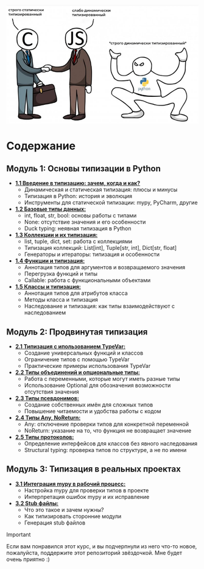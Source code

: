<img src="./ru-docs/assets/main.png"/>

# Содержание
## Модуль 1: Основы типизации в Python
* **[1.1 Введение в типизацию: зачем, когда и как?](./ru-docs/Введение_в_типизацию.md)**
    * Динамическая и статическая типизация: плюсы и минусы
    * Типизация в Python: история и эволюция
    * Инструменты для статической типизации: mypy, PyCharm, другие
* **[1.2 Базовые типы данных:](./ru-docs/Базовые_типы_данных.md)**
    * int, float, str, bool: основы работы с типами
    * None: отсутствие значения и его особенности
    * Duck typing: неявная типизация в Python
* **[1.3 Коллекции и их типизация:](./ru-docs/Коллекции_и_их_типизация.md)**
    * list, tuple, dict, set: работа с коллекциями
    * Типизация коллекций: List\[int\], Tuple\[str, int\], Dict\[str, float\]
    *  Генераторы и итераторы: типизация и особенности
* **[1.4 Функции и типизация:](./ru-docs/Функции_и_типизация.md)**
    * Аннотация типов для аргументов и возвращаемого значения
    * Перегрузка функций и типы
    * Callable: работа с функциональными объектами
* **[1.5 Классы и типизация:](./ru-docs/Классы_и_типизация.md)**
    * Аннотация типов для атрибутов класса
    * Методы класса и типизация
    * Наследование и типизация: как типы взаимодействуют с наследованием
 
## Модуль 2: Продвинутая типизация
* **[2.1 Типизация с ипользованием TypeVar:](./ru-docs/Типизация_с_использованием_TypeVar.md)**
    * Создание универсальных функций и классов
    * Ограничение типов с помощью TypeVar
    * Практические примеры использования TypeVar
* **[2.2 Типы объединений и опциональные типы:](./ru-docs/Типы_объединений_и_опциональные_типы.md)**
    * Работа с переменными, которые могут иметь разные типы
    *  Использование Optional для обозначения  возможности отсутствия значения
* **[2.3 Типы псевдонимов:](./ru-docs/Типы_псевдонимов.md)**
    * Создание собственных имён для сложных типов
    * Повышение читаемости и удобства работы с кодом
* **[2.4 Типы Any, NoReturn:](./ru-docs/Типы_Any_и_NoReturn.md)**
    * Any:  отключение проверки типов для конкретной переменной
    * NoReturn: указание на то, что функция не возвращает значение
* **[2.5 Типы протоколов:](./ru-docs/Типы_протоколов.md)**
    * Определение интерфейсов для классов без явного наследования
    *  Structural typing: проверка типов по структуре, а не по имени
## Модуль 3:  Типизация в реальных проектах
* **[3.1 Интеграция mypy в рабочий процесс:](./ru-docs/Интеграция_mypy.md)**
    * Настройка mypy для проверки типов в проекте
    *  Интерпретация ошибок mypy и их исправление
* **[3.2 Stub файлы:](./ru-docs/Stub_файлы.md)**
    *  Что это такое и зачем нужны?
    *  Как типизировать сторонние модули
    * Генерация stub файлов

> [!IMPORTANT]
> Если вам понравился этот курс, и вы подчерпнули из него что-то новое, пожалуйста, поддержите этот репозиторий звёздочкой. 
> Мне будет очень приятно :)